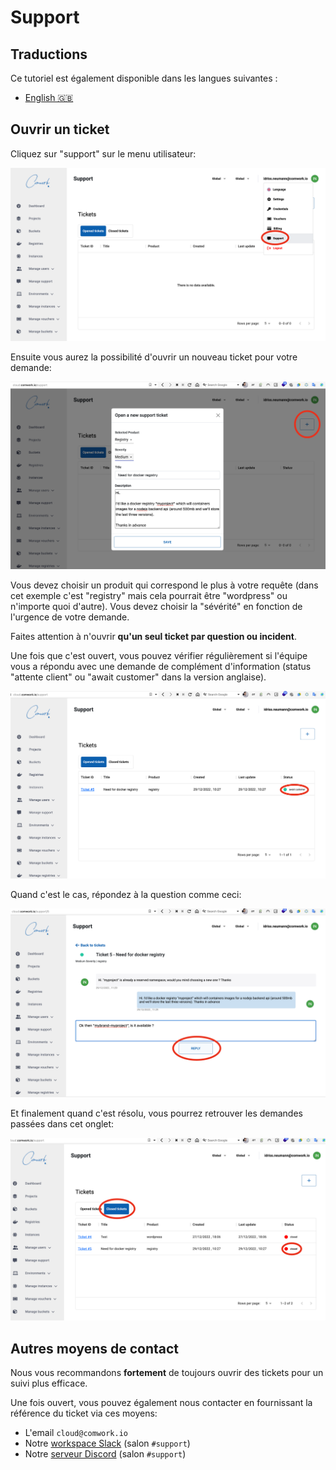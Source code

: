 # Support

## Traductions

Ce tutoriel est également disponible dans les langues suivantes :
* [English 🇬🇧](../../../../console/public/support.md)

## Ouvrir un ticket

Cliquez sur "support" sur le menu utilisateur:

![support_1](../../../../../img/support_1.png)

Ensuite vous aurez la possibilité d'ouvrir un nouveau ticket pour votre demande:

![support_2](../../../../../img/support_2.png)

Vous devez choisir un produit qui correspond le plus à votre requête (dans cet exemple c'est "registry" mais cela pourrait être "wordpress" ou n'importe quoi d'autre). Vous devez choisir la "sévérité" en fonction de l'urgence de votre demande.

Faites attention à n'ouvrir **qu'un seul ticket par question ou incident**.

Une fois que c'est ouvert, vous pouvez vérifier régulièrement si l'équipe vous a répondu avec une demande de complément d'information (status "attente client" ou "await customer" dans la version anglaise).

![support_3](../../../../../img/support_3.png)

Quand c'est le cas, répondez à la question comme ceci:

![support_4](../../../../../img/support_4.png)

Et finalement quand c'est résolu, vous pourrez retrouver les demandes passées dans cet onglet:

![support_5](../../../../../img/support_5.png)

## Autres moyens de contact

Nous vous recommandons **fortement** de toujours ouvrir des tickets pour un suivi plus efficace.

Une fois ouvert, vous pouvez également nous contacter en fournissant la référence du ticket via ces moyens:

* L'email `cloud@comwork.io`
* Notre [workspace Slack](https://join.slack.com/t/comwork-cloud/shared_invite/zt-1h04v2jp0-cF9p53MzfzxuChVobWKQEQ) (salon `#support`)
* Notre [serveur Discord](https://discord.gg/CXskxxPauz) (salon `#support`)
